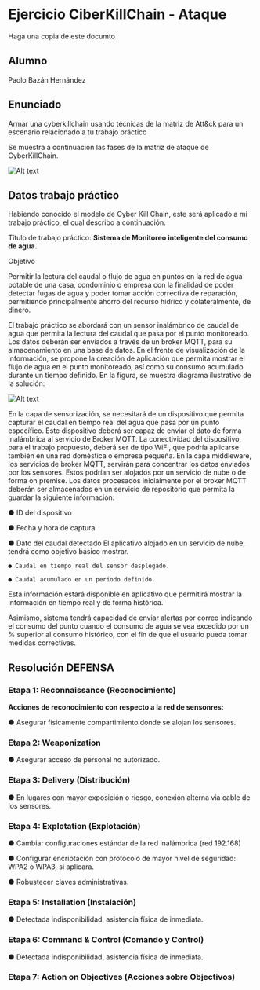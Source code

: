 # Ejercicio CiberKillChain - Ataque

Haga una copia de este documto

## Alumno

Paolo Bazán Hernández

## Enunciado

Armar una cyberkillchain usando técnicas de la matriz de Att&ck para un escenario relacionado a tu trabajo práctico

Se muestra a continuación las fases de la matriz de ataque de CyberKillChain.

![Alt text](img/Cyber-Kill-Chain-03.jpg)


## Datos trabajo práctico

Habiendo conocido el modelo de Cyber Kill Chain, este será aplicado a mi trabajo práctico, el cual describo a continuación.

Título de trabajo práctico: **Sistema de Monitoreo inteligente del consumo de agua.**

Objetivo

Permitir la lectura del caudal o flujo de agua en puntos en la red de agua potable de una
casa, condominio o empresa con la finalidad de poder detectar fugas de agua y poder tomar
acción correctiva de reparación, permitiendo principalmente ahorro del recurso hídrico y
colateralmente, de dinero.

El trabajo práctico se abordará con un sensor inalámbrico de caudal de agua que permita
la lectura del caudal que pasa por el punto monitoreado. Los datos deberán ser enviados a
través de un broker MQTT, para su almacenamiento en una base de datos. En el frente de
visualización de la información, se propone la creación de aplicación que permita mostrar el
flujo de agua en el punto monitoreado, así como su consumo acumulado durante un tiempo
definido. En la figura, se muestra diagrama ilustrativo de la solución:

![Alt text](img/DiagramaConceptualSmartWater.png)


En la capa de sensorización, se necesitará de un dispositivo que permita capturar el caudal
en tiempo real del agua que pasa por un punto específico. Este dispositivo deberá ser capaz
de enviar el dato de forma inalámbrica al servicio de Broker MQTT.
La conectividad del dispositivo, para el trabajo propuesto, deberá ser de tipo WiFi, que
podría aplicarse también en una red doméstica o empresa pequeña.
En la capa middleware, los servicios de broker MQTT, servirán para concentrar los datos
enviados por los sensores. Estos podrían ser alojados por un servicio de nube o de forma
on premise.
Los datos procesados inicialmente por el broker MQTT deberán ser almacenados en un
servicio de repositorio que permita la guardar la siguiente información:

● ID del dispositivo

● Fecha y hora de captura

● Dato del caudal detectado
El aplicativo alojado en un servicio de nube, tendrá como objetivo básico mostrar.

    ● Caudal en tiempo real del sensor desplegado.

    ● Caudal acumulado en un periodo definido.

Esta información estará disponible en aplicativo que permitirá mostrar la información en tiempo real y de forma histórica. 

Asimismo, sistema tendrá capacidad de enviar alertas por correo indicando el consumo del punto cuando el consumo de agua se vea excedido por un % superior al consumo histórico, con el fin de que el usuario pueda tomar medidas correctivas.


## Resolución DEFENSA

### **Etapa 1: Reconnaissance (Reconocimiento)**

**Acciones de reconocimiento con respecto a la red de sensonres:**

● Asegurar físicamente compartimiento donde se alojan los sensores. 

### **Etapa 2: Weaponization**

● Asegurar acceso de personal no autorizado.

### **Etapa 3: Delivery (Distribución)**

● En lugares con mayor exposición o riesgo, conexión alterna via cable de los sensores.


### **Etapa 4: Explotation (Explotación)**

● Cambiar configuraciones estándar de la red inalámbrica (red 192.168)

● Configurar encriptación con protocolo de mayor nivel de seguridad: WPA2 o WPA3, si aplicara.

● Robustecer claves administrativas.


### **Etapa 5: Installation (Instalación)**

● Detectada indisponibilidad, asistencia física de inmediata.

### **Etapa 6: Command & Control (Comando y Control)**

● Detectada indisponibilidad, asistencia física de inmediata.


### **Etapa 7: Action on Objectives (Acciones sobre Objectivos)**



